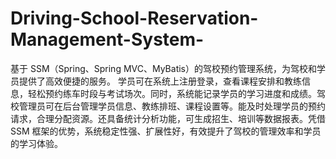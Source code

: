 # Driving-School-Reservation-Management-System-
基于 SSM（Spring、Spring MVC、MyBatis）的驾校预约管理系统，为驾校和学员提供了高效便捷的服务。  学员可在系统上注册登录，查看课程安排和教练信息，轻松预约练车时段与考试场次。同时，系统能记录学员的学习进度和成绩。驾校管理员可在后台管理学员信息、教练排班、课程设置等。能及时处理学员的预约请求，合理分配资源。还具备统计分析功能，可生成招生、培训等数据报表。凭借 SSM 框架的优势，系统稳定性强、扩展性好，有效提升了驾校的管理效率和学员的学习体验。 
